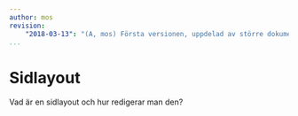 ```yaml
---
author: mos
revision:
    "2018-03-13": "(A, mos) Första versionen, uppdelad av större dokument."
...
```

Sidlayout
==================================

Vad är en sidlayout och hur redigerar man den?
